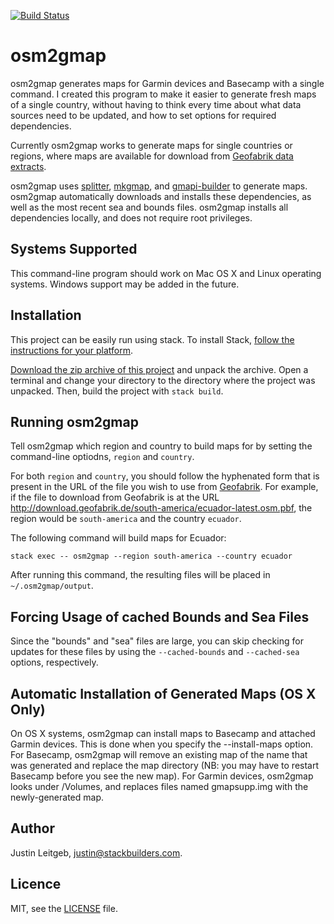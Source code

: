 [![Build Status](https://travis-ci.org/jsl/osm2gmap.svg?branch=master)](https://travis-ci.org/jsl/osm2gmap)

# osm2gmap

osm2gmap generates maps for Garmin devices and Basecamp with a single
command. I created this program to make it easier to generate fresh
maps of a single country, without having to think every time about
what data sources need to be updated, and how to set options for
required dependencies.

Currently osm2gmap works to generate maps for single countries or
regions, where maps are available for download from [Geofabrik data
extracts](http://download.geofabrik.de/).

osm2gmap uses [splitter](http://www.mkgmap.org.uk/doc/splitter.html),
[mkgmap](http://www.mkgmap.org.uk/doc/index.html), and
[gmapi-builder](http://wiki.openstreetmap.org/wiki/Gmapibuilder) to
generate maps. osm2gmap automatically downloads and installs these
dependencies, as well as the most recent sea and bounds
files. osm2gmap installs all dependencies locally, and does not
require root privileges.

## Systems Supported

This command-line program should work on Mac OS X and Linux operating
systems. Windows support may be added in the future.

## Installation

This project can be easily run using stack. To install Stack,
[follow the instructions for your platform](http://docs.haskellstack.org/en/stable/README.html#how-to-install).

[Download the zip archive of this
project](https://github.com/jsl/osm2gmap/archive/master.zip) and
unpack the archive. Open a terminal and change your directory to the
directory where the project was unpacked. Then, build the project with
`stack build`.

## Running osm2gmap

Tell osm2gmap which region and country to build maps for by
setting the command-line optiodns, `region` and `country`.

For both `region` and `country`, you should follow the
hyphenated form that is present in the URL of the file you wish to use
from [Geofabrik](http://download.geofabrik.de/). For example, if the
file to download from Geofabrik is at the URL
http://download.geofabrik.de/south-america/ecuador-latest.osm.pbf, the
region would be `south-america` and the country `ecuador`.

The following command will build maps for Ecuador:

```
stack exec -- osm2gmap --region south-america --country ecuador
```

After running this command, the resulting files will be placed in
`~/.osm2gmap/output`.

## Forcing Usage of cached Bounds and Sea Files

Since the "bounds" and "sea" files are large, you can skip checking
for updates for these files by using the `--cached-bounds` and
`--cached-sea` options, respectively.

## Automatic Installation of Generated Maps (OS X Only)

On OS X systems, osm2gmap can install maps to Basecamp and attached
Garmin devices. This is done when you specify the --install-maps
option. For Basecamp, osm2gmap will remove an existing map of the name
that was generated and replace the map directory (NB: you may have to
restart Basecamp before you see the new map). For Garmin devices,
osm2gmap looks under /Volumes, and replaces files named gmapsupp.img
with the newly-generated map.

## Author

Justin Leitgeb, <justin@stackbuilders.com>.

## Licence

MIT, see the [LICENSE](LICENSE) file.

